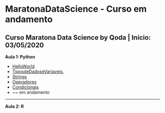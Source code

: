 # MaratonaDataScience - Curso em andamento
Curso Maratona Data Science by Qoda | Início: 03/05/2020
---
**Aula 1: Python**
* [HelloWorld](https://github.com/nicolegold/MaratonaDataScience/blob/master/helloworld.ipynb)
* [TiposdeDadoseVariaveis.](https://github.com/nicolegold/MaratonaDataScience/blob/master/TiposdeDadoseVariaveis.ipynb)
* [Strings](https://github.com/nicolegold/MaratonaDataScience/blob/master/Strings.ipynb)
* [Operadores](https://github.com/nicolegold/MaratonaDataScience/blob/master/Operadores.ipynb)
* [Condicionais](https://github.com/nicolegold/MaratonaDataScience/blob/master/Condicionais.ipynb)
* ~~ em andamento
---
**Aula 2: R**

 
